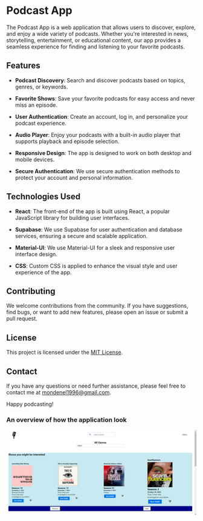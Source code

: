 # Podcast App

The Podcast App is a web application that allows users to discover, explore, and enjoy a wide variety of podcasts. Whether you're interested in news, storytelling, entertainment, or educational content, our app provides a seamless experience for finding and listening to your favorite podcasts.

## Features

- **Podcast Discovery**: Search and discover podcasts based on topics, genres, or keywords.

- **Favorite Shows**: Save your favorite podcasts for easy access and never miss an episode.

- **User Authentication**: Create an account, log in, and personalize your podcast experience.

- **Audio Player**: Enjoy your podcasts with a built-in audio player that supports playback and episode selection.

- **Responsive Design**: The app is designed to work on both desktop and mobile devices.

- **Secure Authentication**: We use secure authentication methods to protect your account and personal information.

## Technologies Used

- **React**: The front-end of the app is built using React, a popular JavaScript library for building user interfaces.

- **Supabase**: We use Supabase for user authentication and database services, ensuring a secure and scalable application.

- **Material-UI**: We use Material-UI for a sleek and responsive user interface design.

- **CSS**: Custom CSS is applied to enhance the visual style and user experience of the app.

  


## Contributing

We welcome contributions from the community. If you have suggestions, find bugs, or want to add new features, please open an issue or submit a pull request.

## License

This project is licensed under the [MIT License](LICENSE).

## Contact

If you have any questions or need further assistance, please feel free to contact me at mondenel1996@gmail.com.

Happy podcasting!


### An overview of how the application look 
![Podcast App Screenshot](https://github.com/MondeNel/MONNEL173_FTO2304_GROUPB_MONDENEL_PFCapstone/raw/c87dfb5a0abc0558e247fef46f12f6f4d9bc2282/Screenshot%20(13).png)
